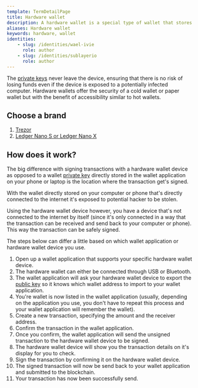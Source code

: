 ```yaml
---
template: TermDetailPage
title: Hardware wallet
description: A hardware wallet is a special type of wallet that stores the user's private keys in a secure hardware device.
aliases: Hardware wallet
keywords: hardware, wallet
identities: 
    - slug: /identities/wael-ivie
      role: author
    - slug: /identities/sublayerio
      role: author
---
```



The [private keys](/en/terms/private-keys.md) never leave the device, ensuring that there is no risk of losing funds even if the device is exposed to a potentially infected computer. Hardware wallets offer the security of a cold wallet or paper wallet but with the benefit of accessibility similar to hot wallets.

## Choose a brand

1. [Trezor](/en/terms/trezor.md)
2. [Ledger Nano S or Ledger Nano X](/en/terms/ledger-hardware-wallet.md)

## How does it work?

The big difference with signing transactions with a hardware wallet device as opposed to a wallet [private key](/en/terms/private-key.md) directly stored in the wallet application on your phone or laptop is the location where the transaction get's signed.

With the wallet directly stored on your computer or phone that's directly connected to the internet it's exposed to potential hacker to be stolen.

Using the hardware wallet device however, you have a device that's not connected to the internet by itself (since it's only connected in a way that the transaction can be received and send back to your computer or phone). This way the transaction can be safely signed.

The steps below can differ a little based on which wallet application or hardware wallet device you use.

1. Open up a wallet application that supports your specific hardware wallet device.
2. The hardware wallet can either be connected through USB or Bluetooth.
3. The wallet application will ask your hardware wallet device to export the [public key](/en/terms/public-key.md) so it knows which wallet address to import to your wallet application.
4. You're wallet is now listed in the wallet application (usually, depending on the application you use, you don't have to repeat this process and your wallet application will remember the wallet).
5. Create a new transaction, specifying the amount and the receiver address.
6. Confirm the transaction in the wallet application.
7. Once you confirm, the wallet application will send the unsigned transaction to the hardware wallet device to be signed.
8. The hardware wallet device will show you the transaction details on it's display for you to check.
9. Sign the transaction by confirming it on the hardware wallet device.
10. The signed transaction will now be send back to your wallet application and submitted to the blockchain.
11. Your transaction has now been successfully send.